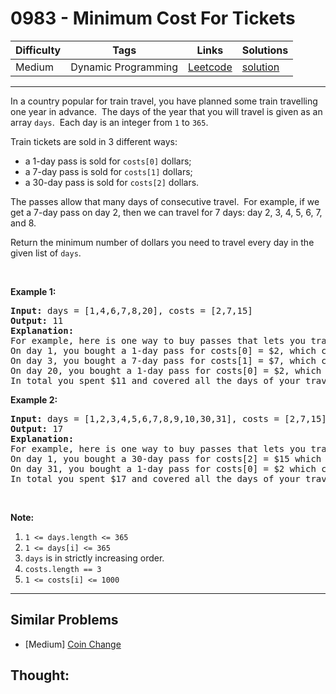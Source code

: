 # 0983 - Minimum Cost For Tickets

Difficulty  | Tags | Links | Solutions
----------- | ---- | ----- | -----
Medium | Dynamic Programming | [Leetcode](https://leetcode.com/problems/minimum-cost-for-tickets) | [solution](https://leetcode.com/problems/minimum-cost-for-tickets/solution/)


-----------

<p>In a country popular for train travel, you&nbsp;have planned some train travelling one year in advance.&nbsp; The days of the year that you will travel is given as an array <code>days</code>.&nbsp; Each day is an integer from <code>1</code> to <code>365</code>.</p>

<p>Train tickets are sold in 3 different ways:</p>

<ul>
	<li>a 1-day pass is sold for <code>costs[0]</code> dollars;</li>
	<li>a 7-day pass is sold for <code>costs[1]</code> dollars;</li>
	<li>a 30-day pass is sold for <code>costs[2]</code> dollars.</li>
</ul>

<p>The passes allow that many days of consecutive travel.&nbsp; For example, if we get a 7-day pass on day 2, then we can travel for 7 days: day 2, 3, 4, 5, 6, 7, and 8.</p>

<p>Return the minimum number of dollars you need to travel every day in the given list of <code>days</code>.</p>

<p>&nbsp;</p>

<p><strong>Example 1:</strong></p>

<pre>
<strong>Input: </strong>days = <span id="example-input-1-1">[1,4,6,7,8,20]</span>, costs = <span id="example-input-1-2">[2,7,15]</span>
<strong>Output: </strong><span id="example-output-1">11</span>
<strong>Explanation: </strong>
For example, here is one way to buy passes that lets you travel your travel plan:
On day 1, you bought a 1-day pass for costs[0] = $2, which covered day 1.
On day 3, you bought a 7-day pass for costs[1] = $7, which covered days 3, 4, ..., 9.
On day 20, you bought a 1-day pass for costs[0] = $2, which covered day 20.
In total you spent $11 and covered all the days of your travel.
</pre>

<div>
<p><strong>Example 2:</strong></p>

<pre>
<strong>Input: </strong>days = <span id="example-input-2-1">[1,2,3,4,5,6,7,8,9,10,30,31]</span>, costs = <span id="example-input-2-2">[2,7,15]</span>
<strong>Output: </strong><span id="example-output-2">17</span>
<strong>Explanation: </strong>
For example, here is one way to buy passes that lets you travel your travel plan:
On day 1, you bought a 30-day pass for costs[2] = $15 which covered days 1, 2, ..., 30.
On day 31, you bought a 1-day pass for costs[0] = $2 which covered day 31.
In total you spent $17 and covered all the days of your travel.
</pre>

<p>&nbsp;</p>
</div>

<p><strong>Note:</strong></p>

<ol>
	<li><code>1 &lt;= days.length &lt;= 365</code></li>
	<li><code>1 &lt;= days[i] &lt;= 365</code></li>
	<li><code>days</code> is in strictly increasing order.</li>
	<li><code>costs.length == 3</code></li>
	<li><code>1 &lt;= costs[i] &lt;= 1000</code></li>
</ol>


-----------


## Similar Problems

- [Medium] [Coin Change](coin-change)




## Thought:
